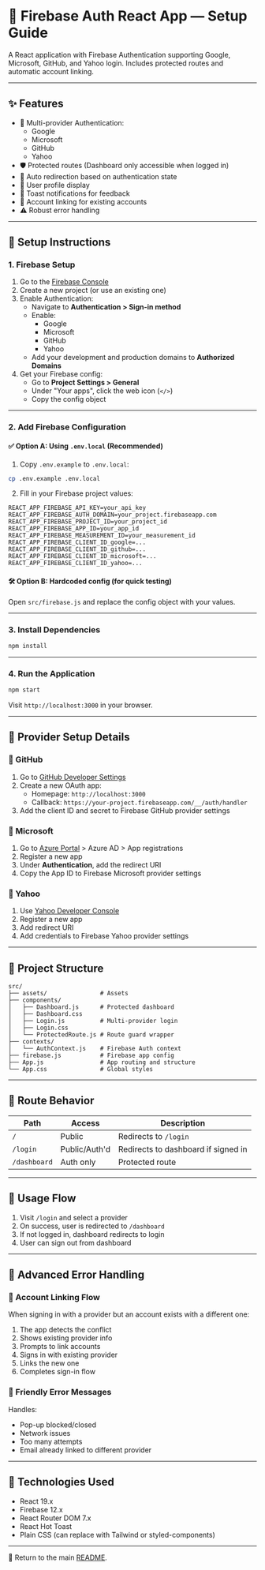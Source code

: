 # 🚀 Firebase Auth React App — Setup Guide

A React application with Firebase Authentication supporting Google, Microsoft, GitHub, and Yahoo login. Includes protected routes and automatic account linking.

---

## ✨ Features

- 🔐 Multi-provider Authentication:
  - Google
  - Microsoft
  - GitHub
  - Yahoo
- 🛡️ Protected routes (Dashboard only accessible when logged in)
- 🔄 Auto redirection based on authentication state
- 👤 User profile display
- 🍞 Toast notifications for feedback
- 🔗 Account linking for existing accounts
- ⚠️ Robust error handling

---

## 🔧 Setup Instructions

### 1. Firebase Setup

1. Go to the [Firebase Console](https://console.firebase.google.com/)
2. Create a new project (or use an existing one)
3. Enable Authentication:
   - Navigate to **Authentication > Sign-in method**
   - Enable:
     - Google
     - Microsoft
     - GitHub
     - Yahoo
   - Add your development and production domains to **Authorized Domains**
4. Get your Firebase config:
   - Go to **Project Settings > General**
   - Under "Your apps", click the web icon (`</>`)
   - Copy the config object

---

### 2. Add Firebase Configuration

#### ✅ Option A: Using `.env.local` (Recommended)

1. Copy `.env.example` to `.env.local`:

```bash
cp .env.example .env.local
```

2. Fill in your Firebase project values:

```env
REACT_APP_FIREBASE_API_KEY=your_api_key
REACT_APP_FIREBASE_AUTH_DOMAIN=your_project.firebaseapp.com
REACT_APP_FIREBASE_PROJECT_ID=your_project_id
REACT_APP_FIREBASE_APP_ID=your_app_id
REACT_APP_FIREBASE_MEASUREMENT_ID=your_measurement_id
REACT_APP_FIREBASE_CLIENT_ID_google=...
REACT_APP_FIREBASE_CLIENT_ID_github=...
REACT_APP_FIREBASE_CLIENT_ID_microsoft=...
REACT_APP_FIREBASE_CLIENT_ID_yahoo=...
```

#### 🛠 Option B: Hardcoded config (for quick testing)

Open `src/firebase.js` and replace the config object with your values.

---

### 3. Install Dependencies

```bash
npm install
```

---

### 4. Run the Application

```bash
npm start
```

Visit `http://localhost:3000` in your browser.

---

## 🔗 Provider Setup Details

### 🔧 GitHub

1. Go to [GitHub Developer Settings](https://github.com/settings/developers)
2. Create a new OAuth app:
   - Homepage: `http://localhost:3000`
   - Callback: `https://your-project.firebaseapp.com/__/auth/handler`
3. Add the client ID and secret to Firebase GitHub provider settings

### 🔧 Microsoft

1. Go to [Azure Portal](https://portal.azure.com) > Azure AD > App registrations
2. Register a new app
3. Under **Authentication**, add the redirect URI
4. Copy the App ID to Firebase Microsoft provider settings

### 🔧 Yahoo

1. Use [Yahoo Developer Console](https://developer.yahoo.com/apps/)
2. Register a new app
3. Add redirect URI
4. Add credentials to Firebase Yahoo provider settings

---

## 📁 Project Structure

```
src/
├── assets/               # Assets
├── components/
│   ├── Dashboard.js      # Protected dashboard
│   ├── Dashboard.css
│   ├── Login.js          # Multi-provider login
│   ├── Login.css
│   └── ProtectedRoute.js # Route guard wrapper
├── contexts/
│   └── AuthContext.js    # Firebase Auth context
├── firebase.js           # Firebase app config
├── App.js                # App routing and structure
└── App.css               # Global styles
```

---

## 🚦 Route Behavior

| Path         | Access        | Description                      |
|--------------|---------------|----------------------------------|
| `/`          | Public        | Redirects to `/login`            |
| `/login`     | Public/Auth'd | Redirects to dashboard if signed in |
| `/dashboard` | Auth only     | Protected route                  |

---

## 📣 Usage Flow

1. Visit `/login` and select a provider
2. On success, user is redirected to `/dashboard`
3. If not logged in, dashboard redirects to login
4. User can sign out from dashboard

---

## 🧪 Advanced Error Handling

### 🔗 Account Linking Flow

When signing in with a provider but an account exists with a different one:
1. The app detects the conflict
2. Shows existing provider info
3. Prompts to link accounts
4. Signs in with existing provider
5. Links the new one
6. Completes sign-in flow

### 🔔 Friendly Error Messages

Handles:
- Pop-up blocked/closed
- Network issues
- Too many attempts
- Email already linked to different provider

---

## 🧰 Technologies Used

- React 19.x
- Firebase 12.x
- React Router DOM 7.x
- React Hot Toast
- Plain CSS (can replace with Tailwind or styled-components)

---

📖 Return to the main [README](../README.md).
